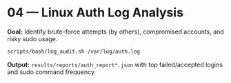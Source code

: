 # 04 — Linux Auth Log Analysis

**Goal:** Identify brute-force attempts (by others), compromised accounts, and risky sudo usage.

```bash
scripts/bash/log_audit.sh /var/log/auth.log
```

**Output:** `results/reports/auth_report*.json` with top failed/accepted logins and sudo command frequency.
